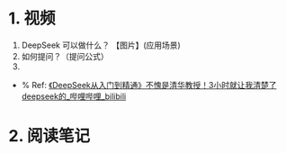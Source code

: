 # 1. 视频 
1. DeepSeek 可以做什么？ 【图片】(应用场景)
2. 如何提问？（提问公式）
3. 


- % Ref: [《DeepSeek从入门到精通》不愧是清华教授！3小时就让我清楚了deepseek的_哔哩哔哩_bilibili](https://www.bilibili.com/video/BV1sAPTefEaB/?spm_id_from=333.1007.tianma.1-3-3.click)
# 2. 阅读笔记 
